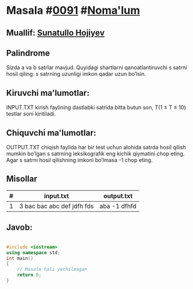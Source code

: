 
<h1>Masala #<a href="https://robocontest.uz/tasks/0091">0091</a> #<a href="https://robocontest.uz/tasks?category=1">Noma'lum</a></h1>
<h2> Muallif: <a href="https://robocontest.uz/profile/sunnat">Sunatullo Hojiyev</a></h2>
<h2>Palindrome</h2>
<p>Sizda a va b satrlar mavjud. Quyidagi shartlarni qanoatlantiruvchi s satrni hosil qiling:
s satrning uzunligi imkon qadar uzun bo’lsin.</p>
<h2>Kiruvchi ma'lumotlar:</h2>
<p>INPUT.TXT kirish faylining dastlabki satrida bitta butun son, T(1 ≤ T ≤ 10) testlar soni kiritiladi.</p>
<h2>Chiquvchi ma'lumotlar:</h2>
<p>OUTPUT.TXT chiqish faylida har bir test uchun alohida satrda hosil qilish mumkin bo’lgan s satrning leksikografik eng kichik qiymatini chop eting. Agar s satrni hosil qilishning imkoni bo’lmasa -1 chop eting.</p>
<h2>Misollar</h2>
<table>
    <thead>
        <tr>
            <th>#</th>
            <th>input.txt</th>
            <th>output.txt</th>
        </tr>
    </thead>
    <tbody>
            <tr>
                <td>1</td>
                <td>3
bac
bac
abc
def
jdfh
fds</td>
                <td>aba
-1
dfhfd</td>
            </tr>
    </tbody>
    </table>
    
<h2>Javob:</h2>

######
```cpp
#include <iostream>
using namespace std;
int main()
{
    // Masala hali yechilmagan
    return 0;
}
```
